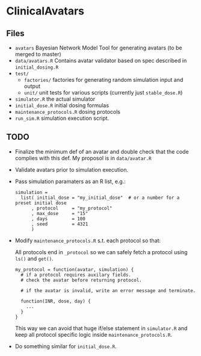 ClinicalAvatars
===============


Files
--------------------

- `avatars` Bayesian Network Model Tool for generating avatars (to be merged to master)
- `data/avatars.R` Contains avatar validator based on spec described in `initial_dosing.R`
- `test/`  
  - `factories/` factories for generating random simulation input and output
  - `unit/` unit tests for various scripts (currently just `stable_dose.R`)
- `simulator.R` the actual simulator
- `initial_dose.R` initial dosing formulas
- `maintenance_protocols.R` dosing protocols
- `run_sim.R` simulation execution script.


TODO
----------------------

- Finalize the minimum def of an avatar and double check that the code complies with this def.
  My proposol is in `data/avatar.R`

- Validate avatars prior to simulation execution.

- Pass simulation paramaters as an R list, e.g.:

  ```
  simulation =
    list( initial_dose = "my_initial_dose"  # or a number for a preset initial dose
        , protocol     = "my_protocol"
        , max_dose     = "15"
        , days         = 100
        , seed         = 4321
        )
  ```


- Modify `maintenance_protocols.R` s.t. each protocol so that:

  All protocols end in `_protocol` so we can safely fetch a protocol using
  `ls()` and `get()`.

  ```
  my_protocol = function(avatar, simulation) { 
    # if a protocol requires auxilary fields.
    # check the avatar before returning protocol. 

    # if the avatar is invalid, write an error message and terminate.

    function(INR, dose, day) {
      ...
    }
  }
  ```

  This way we can avoid that huge if/else statement in `simulator.R`
  and keep all protocol specific logic inside `maintenance_protocols.R`.

- Do something similar for `initial_dose.R`.
